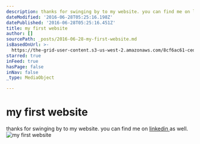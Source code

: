 ```yaml
---
description: thanks for swinging by to my website. you can find me on linkedin as well.
dateModified: '2016-06-28T05:25:16.198Z'
datePublished: '2016-06-28T05:25:16.451Z'
title: my first website
author: []
sourcePath: _posts/2016-06-28-my-first-website.md
isBasedOnUrl: >-
  https://the-grid-user-content.s3-us-west-2.amazonaws.com/8cf6ac61-ced9-4ce8-a8b7-7cb2edebb2d1.jpg
starred: true
inFeed: true
hasPage: false
inNav: false
_type: MediaObject

---
```

# my first website

thanks for swinging by to my website. you can find me on [linkedin ][0]as well.
![my first website](https://the-grid-user-content.s3-us-west-2.amazonaws.com/6e05d31a-6cc8-4903-aa1c-01f6f7e9142e.jpg)

[0]: https://www.linkedin.com/in/jasonhk1020 "LinkedIn"